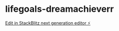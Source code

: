 # lifegoals-dreamachieverr

[Edit in StackBlitz next generation editor ⚡️](https://stackblitz.com/~/github.com/CarlGrantAcquah/lifegoals-dreamachieverr)